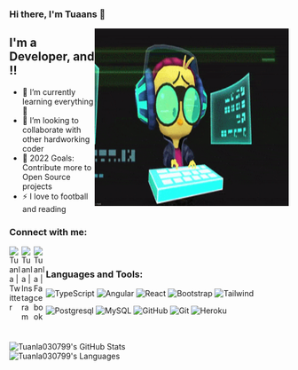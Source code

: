 ### Hi there, I'm Tuaans  👋

<img align="right" alt="GIF" src="https://github.com/Tuanla030799/Tuanla030799/blob/main/200.gif?raw=true" width="350" height="320" />


## I'm a Developer, and !!

- 🌱 I’m currently learning everything 🤣
- 👯 I’m looking to collaborate with other hardworking coder
- 🥅 2022 Goals: Contribute more to Open Source projects
- ⚡  I love to football and reading

### Connect with me:

[<img align="left" alt="Tuanla | Twitter"  width="22px" src="https://cdn.jsdelivr.net/npm/simple-icons@v3/icons/twitter.svg" />][twitter]
[<img align="left" alt="Tuanla | Instagram" width="22px" src="https://cdn.jsdelivr.net/npm/simple-icons@v3/icons/instagram.svg" />][instagram]
[<img align="left" alt="Tuanla | Facebook" width="22px" src="https://cdn.jsdelivr.net/npm/simple-icons@3.13.0/icons/facebook.svg" />][facebook]
<br />

### Languages and Tools:

![TypeScript](https://img.shields.io/badge/-TypeScript-000000?style=flat&logo=typescript)
![Angular](https://img.shields.io/badge/-Angular-000000?style=flat&logo=angular)
![React](https://img.shields.io/badge/-React-000000?style=flat&logo=react)
![Bootstrap](https://img.shields.io/badge/-Bootstrap-000000?style=flat&logo=bootstrap)
![Tailwind](https://img.shields.io/badge/-Tailwind-000000?style=flat&logo=tailwindcss)



![Postgresql](https://img.shields.io/badge/-Postgresql-000000?style=flat&logo=postgresql)
![MySQL](https://img.shields.io/badge/-MySQL-000000?style=flat&logo=MySQL)
![GitHub](https://img.shields.io/badge/-GitHub-000000?style=flat&logo=github&logoColor=FFFFFF)
![Git](https://img.shields.io/badge/-Git-000000?style=flat&logo=git&logoColor=F05032)
![Heroku](https://img.shields.io/badge/-Heroku-000000?style=flat&logo=heroku)

<br />
<br />


<img align="left" alt="Tuanla030799's GitHub Stats" src="https://github-readme-stats.vercel.app/api?username=Tuanla030799&show_icons=true&theme=radical" />
<br/>
<img align="left" alt="Tuanla030799's Languages" src="https://github-readme-stats.vercel.app/api/top-langs/?username=Tuanla030799&theme=radical&hide=html" />


[twitter]: https://twitter.com/
[instagram]: https://www.instagram.com/
[facebook]: https://www.facebook.com/anhtuanlee.nightmares/
